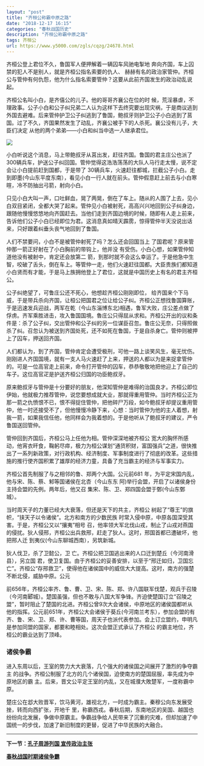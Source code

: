 ```yaml
---
layout: "post"
title: "齐桓公称霸中原之路"
date: "2018-12-17 16:15"
categories: "春秋战国历史"
description: "齐桓公称霸中原之路"
tags: 齐桓公
url: https://www.y5000.com/zgls/cqzg/24678.html
---
```






齐桓公登上君位不久，鲁国军人便押解着一辆囚车风驰电掣地 奔向齐国，车上囚禁的犯人不是别人，就是齐桓公指名索要的仇人、
赫赫有名的政治家管仲。齐桓公与管仲有何仇怨，他为什么指名索要管仲？这要从此前齐国发生的政治动乱说起。

齐桓公名叫小白，是齐僖公的儿子。他的哥哥齐襄公在位的时
候，荒淫暴虐，不理政事。公子小白和公子纠兄弟二人认为这样下去终究要出现灾祸，于是商议逃到外国去避难。后来管仲护卫公子纠逃到了鲁国，鲍叔牙则护卫公子小白逃到了莒国。过了不久，齐国果然发生了动乱，齐襄公被手下的人杀死。襄公没有儿子，大臣们决定
从他的两个弟弟——小白和纠当中选一人继承君位。

![](https://img.y5000.com/uploads/allimg/170804/8-1FP4154QQR.jpg)

小白听说这个消息，马上带鲍叔牙从莒出发，赶往齐国。鲁国的君主庄公也派了300辆兵车，护送公子纠回国。管仲觉得这浩浩荡荡的大队人马行走太慢，说不定会让小白提前赶到国都，于是带了
30辆兵车，火速赶往都城，拦截公子小白。走到即墨(今山东平度东南），看见小白一行人就在前头。管仲假意赶上前去与小白寒暄，冷不防抽出弓箭，射向小白。

只见小白大叫一声，口吐鲜血，晃了两晃，倒在了车上。随从的人围了上去，见小白双目紧闭，全都大哭了起来。管仲见小白被射死，高高兴兴地回到公子纠身边，跟随他慢慢悠悠地向齐国赶去。当他们走到齐国边境的时候，随即有人走上前来，告诉他们公子小白已经即位为君。这消息真如晴天霹雳，惊得管仲半天没说出话来，只好跟着纠垂头丧气地回到了鲁国。

人们不禁要问，小白不是被管仲射死了吗？怎么还会回国当上 了国君呢？原来管仲那一箭正好射在了小白胸前的带钩上，他并没
有受伤。小白心想，如果管仲知道他没有被射中，肯定还会放第二
箭，到那时就不会这么幸运了。于是他急中生智，咬破了舌头，倒在车上。等管仲一走，他们火速赶往国都。大臣贵族们都知道小白贤而有才能，于是马上族拥他登上了君位，这就是中国历史上有名的君主齐桓公。

公子纠绝望了，可鲁庄公还不死心，他想趁齐桓公刚刚即位，
给齐国来个下马威，于是带兵杀向齐国，让桓公把国君之位让给公子纠。齐桓公正想找鲁国算账，于是迅速发兵迎战，两军在乾（今山东淄博东北)相遇，鲁军大败，庄公差点做了俘虏。齐军乘胜进击，攻入鲁国国境。魯庄公只得屈从求和。齐桓公开出的议和条件是：杀了公子纠，交出管仲和公子纠的另一位谋臣召忽。鲁庄公无奈，只得照做杀了纠。召忽认为被送到齐国处死，还不如死在鲁国，于是自杀身亡。管仲则被押上了囚车，押送回齐国。

人们都认为，到了齐国，管仲肯定会遭受极刑，可他一路上谈笑风生，毫无忧伤。刚刚进人齐国国境，就有一支人马火速赶了上来，押送的人都以为是来捉拿管仲的。可是一位高官走上前来，命令打开管仲的囚车，恭恭敬敬地把他迎上了自己的车子。这位高官疋是护送齐桓公归国的功臣鲍叔牙。

原来鲍叔牙与管仲是十分要好的朋友，他深知管仲是难得的治国良才。齐桓公即位伊始，他就极力推荐管仲，说您要想成就大业，那就得重用管仲。当时齐桓公正为那一箭之仇愤恨不已，恨不得捉住管仲，把他碎尸万段，如今鲍叔牙却提议重用管仲，他一时还接受不了，但他慢慢冷静下来，心想：当时管仲为他的主人着想，射我一箭，如果我信任他，他同样会为我着想的。于是他听从了鲍叔牙的建议，严令鲁国送回管仲。

管仲回到齐国后，齐桓公马上任他为相。管仲深深地被齐桓公
宽大的胸怀所感动，他宵衣旰食，鞠躬尽瘁，极力为桓公谋划“通货积财，富国强兵”之道，很快推出了一系列新政策，对行政机构、经济制度、军事制度进行了彻底的改革。这些措施的推行使齐国积累了雄厚的经济力童，具备了充当霸主的经济与军事实力。

齐桓公首先制服了与之相邻的鲁、郑两个大国。公元前681 年，为平定宋国内乱，他与宋、陈、蔡、邾等国诸侯在北杏（今山东东
阿)举行会盟，开启了以诸侯身份主持会盟的先例。两年后，他又召 集宋、陈、卫、郑四国会盟于鄄(今山东鄄城）。

当时周天子的力董已经大大衰落，但还是天下的共主，齐桓公 树起了“尊王”的旗帜，“挟天子以令诸侯”。北方和南方的少数民族
时常入侵中原，中原各国深受其害。于是，齐桓公又以“攘夷”相号
召，他率领大军北伐山戎，制止了山戎对燕国的侵扰。狄人侵邢，齐桓公出兵救邢，赶走了狄人。这时，邢国首都已遭破坏，他把邢人迁
到夷仪(今山东聊城西南），另筑新城。

狄人伐卫，杀了卫懿公，卫 亡。齐桓公把卫国逃出来的人口迁到楚丘（今河南滑县），另立国 君，使卫复国。由于齐桓公的妥善安排，以至于“邢迁如归，卫国忘
亡”。齐桓公“存邢救卫”，使得他在诸侯国中的威信大大提高。这时，南方的强楚不断北侵，威胁中原。公元

前656年，齐桓公率齐、鲁、曹、卫、宋、陈、郑、许八国联军伐楚，观兵于召陵（今河南郾城）。楚国虽强，但也不敢与八国大军争锋。齐迫使楚国订立“召陵之盟”，暂时阻止了楚国的北进。齐桓公曾9次大会诸侯，中原地区的诸侯国都听从他的指挥。公元前651年，齐桓公大会诸侯于葵丘(今河南兰考东），参加会盟的有齐、鲁、宋、卫、郑、许、曹等国，周天子也派代表参加。会上订立盟约，申明凡是参加同盟的国家，都要和睦相处。这次会盟正式承认了齐桓公
的霸主地位，齐桓公的霸业达到了顶峰。

###  诸侯争霸

进入东周以后，王室的势力大大衰落，几个强大的诸侯国之间展开了激烈的争夺霸主 的战争。齐桓公制服了北方的几个诸侯国，迫使南方的楚国屈服，率先成为中原地区的霸
主。后来，晋文公平定王室的内乱，又在城濮大敗楚军，一度称霸中原。

楚庄公在邶大败晋军，饮马黄河，雄视北方，一时成为霸主。秦穆公向东发展受挫，转而向西扩张，开地千
里，称霸西戎。春秋后期，东南地区的吴国、越国也纷纷向北发展，争做中原霸主。争霸战争给人民带来了沉重的灾难，但却加速了中国统一的步伐，加速了新旧制度的更替，促进了中华民族的大融合。

* * *

**下一节：[孔子周游列国 宣传政治主张](https://www.y5000.com/zgls/cqzg/24679.html)**

[**春秋战国时期诸侯争霸**](https://www.y5000.com/zgls/mq/24922.html)
